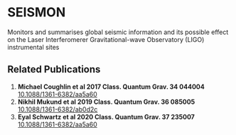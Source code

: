 SEISMON
=======

Monitors and summarises global seismic information and its possible effect on the Laser Interferomerer Gravitational-wave Observatory (LIGO) instrumental sites

## Related Publications
1. **Michael Coughlin et al 2017 Class. Quantum Grav. 34 044004** [10.1088/1361-6382/aa5a60](https://doi.org/10.1088/1361-6382/aa5a60)
2. **Nikhil Mukund et al 2019 Class. Quantum Grav. 36 085005** [10.1088/1361-6382/ab0d2c](https://doi.org/10.1088/1361-6382/ab0d2c)           
3. **Eyal Schwartz et al 2020 Class. Quantum Grav.  37 235007** [10.1088/1361-6382/aa5a60](https://doi.org/10.1088/1361-6382/abbc8c)
